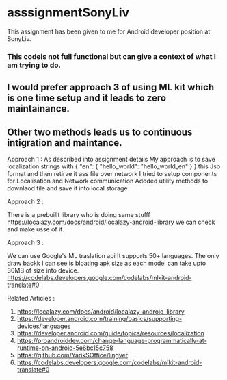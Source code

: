# asssignmentSonyLiv
This assignment has been given to me for Android developer position at SonyLiv.

### This codeis not full functional but can give a context of what I am trying to do.

## I would prefer approach 3 of using ML kit which is one time setup and it leads to zero maintainance.
## Other two methods leads us to continuous intigration and maintance.

Approach 1 :
As described into assignment details 
    My approach is to save localization strings with
    {
      "en": {
         "hello_world": "hello_world_en"
      }
    } 
    this Jso format and then retirve it ass file over network 
    I tried to setup components for Localisation and Network communication
    Addded utility methods to downlaod file and save it into local storage
    
    
Approach 2 :

There is a prebuillt library who is doing same stufff
https://localazy.com/docs/android/localazy-android-library
we can check and make usse of it.

Approach 3 :

We can use Google's ML traslation api
It supports 50+ languages.
The only draw backk I can see is bloating apk size as each model can take upto 30MB of size into device.
https://codelabs.developers.google.com/codelabs/mlkit-android-translate#0


Related Articles :
1) https://localazy.com/docs/android/localazy-android-library
2) https://developer.android.com/training/basics/supporting-devices/languages
3) https://developer.android.com/guide/topics/resources/localization
4) https://proandroiddev.com/change-language-programmatically-at-runtime-on-android-5e6bc15c758
5) https://github.com/YarikSOffice/lingver
6) https://codelabs.developers.google.com/codelabs/mlkit-android-translate#0
